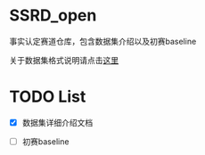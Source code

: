 # SSRD_open
事实认定赛道仓库，包含数据集介绍以及初赛baseline

关于数据集格式说明请点击[这里](https://github.com/sallygardens/SSRD_open/tree/main/doc/data_format.md)
# TODO List
- [x] 数据集详细介绍文档

- [ ] 初赛baseline
